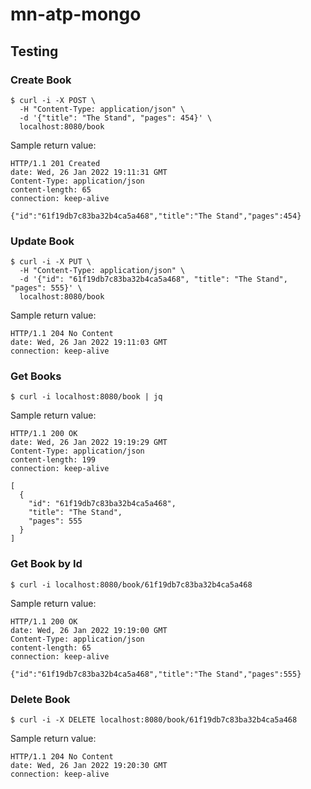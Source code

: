 # mn-atp-mongo

## Testing

### Create Book

```shell
$ curl -i -X POST \
  -H "Content-Type: application/json" \
  -d '{"title": "The Stand", "pages": 454}' \
  localhost:8080/book
```

Sample return value:

```shell
HTTP/1.1 201 Created
date: Wed, 26 Jan 2022 19:11:31 GMT
Content-Type: application/json
content-length: 65
connection: keep-alive

{"id":"61f19db7c83ba32b4ca5a468","title":"The Stand","pages":454}
```

### Update Book

```shell
$ curl -i -X PUT \
  -H "Content-Type: application/json" \
  -d '{"id": "61f19db7c83ba32b4ca5a468", "title": "The Stand", "pages": 555}' \
  localhost:8080/book
```

Sample return value:

```shell
HTTP/1.1 204 No Content
date: Wed, 26 Jan 2022 19:11:03 GMT
connection: keep-alive
```

### Get Books

```shell
$ curl -i localhost:8080/book | jq
```

Sample return value: 

```shell
HTTP/1.1 200 OK
date: Wed, 26 Jan 2022 19:19:29 GMT
Content-Type: application/json
content-length: 199
connection: keep-alive

[
  {
    "id": "61f19db7c83ba32b4ca5a468",
    "title": "The Stand",
    "pages": 555
  }
]
```
### Get Book by Id

```shell
$ curl -i localhost:8080/book/61f19db7c83ba32b4ca5a468
```

Sample return value:

```shell
HTTP/1.1 200 OK
date: Wed, 26 Jan 2022 19:19:00 GMT
Content-Type: application/json
content-length: 65
connection: keep-alive

{"id":"61f19db7c83ba32b4ca5a468","title":"The Stand","pages":555}
```

### Delete Book

```shell
$ curl -i -X DELETE localhost:8080/book/61f19db7c83ba32b4ca5a468
```

Sample return value:

```shell
HTTP/1.1 204 No Content
date: Wed, 26 Jan 2022 19:20:30 GMT
connection: keep-alive
```